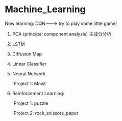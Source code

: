 # Machine_Learning

Now learning: DQN---> try to play some little game!

1. PCA (principal component analysis) 主成分分析
2. LSTM
3. Diffusion Map
4. Linear Classifier
5. Neural Network

      &nbsp;Project 1: Mnist
7. Reinforcement Learning:
   
      &nbsp;Project 1: puzzle
   
      &nbsp;Project 2: rock_scissors_paper
